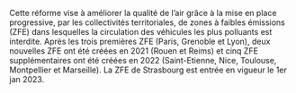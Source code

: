 <p>
  <span id="brief">
    Cette réforme vise à améliorer la qualité de l’air grâce à la mise en place progressive, par les collectivités territoriales, de zones à faibles émissions (ZFE) dans lesquelles la circulation des véhicules les plus polluants est interdite. Après les trois premières ZFE (Paris, Grenoble et Lyon), deux nouvelles ZFE ont été créées en 2021 (Rouen et Reims) et cinq ZFE supplémentaires ont été créées en 2022 (Saint-Etienne, Nice, Toulouse, Montpellier et Marseille). La ZFE de Strasbourg est entrée en vigueur le 1er jan 2023.
  </span>
</p>
